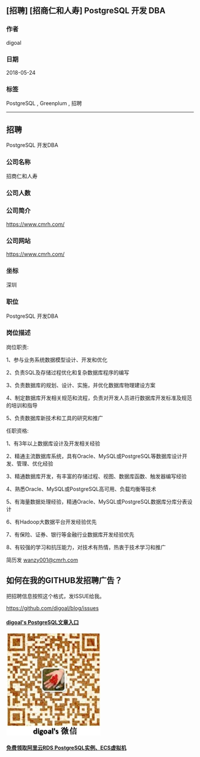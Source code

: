 ## [招聘] [招商仁和人寿] PostgreSQL 开发 DBA  
       
### 作者       
digoal      
      
### 日期      
2018-05-24      
      
### 标签      
PostgreSQL , Greenplum , 招聘    
      
----      
      
## 招聘      
PostgreSQL 开发DBA    
       
### 公司名称    
招商仁和人寿  
    
### 公司人数    
    
### 公司简介    
https://www.cmrh.com/  
    
### 公司网站    
https://www.cmrh.com/  
    
### 坐标      
深圳  
      
### 职位      
PostgreSQL 开发DBA    
      
### 岗位描述   
  
岗位职责:  
  
1、参与业务系统数据模型设计、开发和优化  
  
2、负责SQL及存储过程优化和复杂数据库程序的编写  
  
3、负责数据库的规划、设计、实施，并优化数据库物理建设方案  
  
4、制定数据库开发相关规范和流程，负责对开发人员进行数据库开发标准及规范的培训和指导  
  
5、负责数据库新技术和工具的研究和推广  
  
任职资格:  
  
1、有3年以上数据库设计及开发相关经验  
  
2、精通主流数据库系统，具有Oracle、MySQL或PostgreSQL等数据库设计开发、管理、优化经验  
  
3、精通数据库开发，有丰富的存储过程、视图、数据库函数、触发器编写经验  
  
4、熟悉Oracle、MySQL或PostgreSQL高可用、负载均衡等技术  
  
5、有海量数据处理经验，精通Oracle、MySQL或PostgreSQL数据库分库分表设计  
  
6、有Hadoop大数据平台开发经验优先  
  
7、有保险、证券、银行等金融行业数据库开发经验优先  
  
8、有较强的学习和抗压能力，对技术有热情，热衷于技术学习和推广  
  
简历发 wanzy001@cmrh.com    
  
## 如何在我的GITHUB发招聘广告？  
把招聘信息按照这个格式，发ISSUE给我。  
  
https://github.com/digoal/blog/issues  
  
   
  
  
  
  
  
  
  
  
  
  
  
  
  
  
  
#### [digoal's PostgreSQL文章入口](https://github.com/digoal/blog/blob/master/README.md "22709685feb7cab07d30f30387f0a9ae")
  
  
![digoal's weixin](../pic/digoal_weixin.jpg "f7ad92eeba24523fd47a6e1a0e691b59")
  
  
  
  
  
  
  
  
#### [免费领取阿里云RDS PostgreSQL实例、ECS虚拟机](https://www.aliyun.com/database/postgresqlactivity "57258f76c37864c6e6d23383d05714ea")
  
